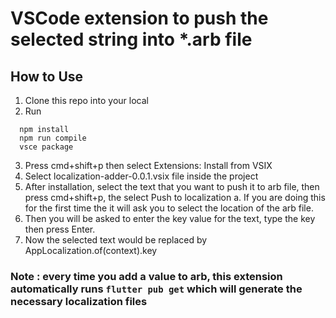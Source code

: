 # VSCode extension to push the selected string into *.arb file

## How to Use
1. Clone this repo into your local 
2. Run 
```
  npm install 
  npm run compile
  vsce package 
```
3. Press cmd+shift+p then select Extensions: Install from VSIX 
4. Select localization-adder-0.0.1.vsix file inside the project 
5. After installation, select the text that you want to push it to arb file, then press cmd+shift+p, the select Push to localization
   a. If you are doing this for the first time the it will ask you to select the location of the arb file.
6. Then you will be asked to enter the key value for the text, type the key then press Enter.
7. Now the selected text would be replaced by AppLocalization.of(context).key

### Note : every time you add a value to arb, this extension automatically runs ```flutter pub get``` which will generate the necessary localization files 